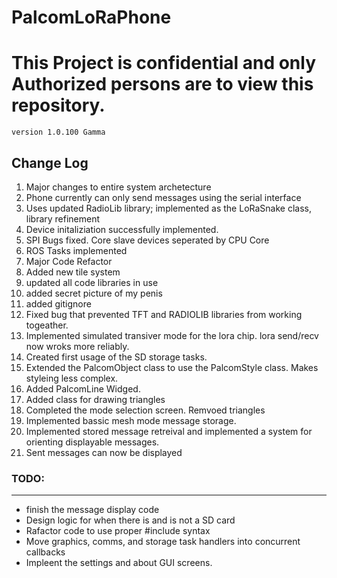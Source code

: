 # PalcomLoRaPhone
<h1><b>This Project is confidential and only Authorized persons are to view this repository.</b></h1>
<code>version 1.0.100 Gamma</code>

<h2>Change Log</h2>
<ol>
<li>Major changes to entire system archetecture</li>
<li>Phone currently can only send messages using the serial interface</li>
<li>Uses updated RadioLib library; implemented as the LoRaSnake class, library refinement</li>
<li>Device initaliziation successfully implemented.</li>
<li>SPI Bugs fixed. Core slave devices seperated by CPU Core</li>
<li>ROS Tasks implemented</li>
<li>Major Code Refactor</li>
<li>Added new tile system</li>
<li>updated all code libraries in use</li>
<li>added secret picture of my penis</li>
<li>added gitignore</li>
<li>Fixed bug that prevented TFT and RADIOLIB libraries from working togeather.</li>
<li>Implemented simulated transiver mode for the lora chip. lora send/recv now wroks more reliably.</li>
<li>Created first usage of the SD storage tasks.</li>
<li>Extended the PalcomObject class to use the PalcomStyle class. Makes styleing less complex.</li>
<li>Added PalcomLine Widged.</li>
<li>Added class for drawing triangles</li>
<li>Completed the mode selection screen. Remvoed triangles</li>
<li>Implemented bassic mesh mode message storage.</li>
<li>Implemented stored message retreival and implemented a system for orienting displayable messages.</li>
<li>Sent messages can now be displayed</li>
</ol>

<h3>TODO:</h3>
<hr/>
<ul>
<li>finish the message display code</li>
<li>Design logic for when there is and is not a SD card</li>
<li>Rafactor code to use proper #include syntax</li>
<li>Move graphics, comms, and storage task handlers into concurrent callbacks</li>
<li>Impleent the settings and about GUI screens.</li>
</ul>
